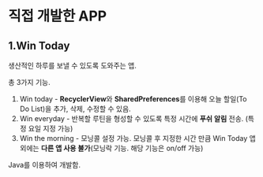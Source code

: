 # 직접 개발한 APP
## 1.Win Today
생산적인 하루를 보낼 수 있도록 도와주는 앱.

총 3가지 기능.
1. Win today -  **RecyclerView**와 **SharedPreferences**를  이용해 오늘 할일(To Do List)을 추가, 삭제, 수정할 수 있음.
2. Win everyday - 반복할 루틴을 형성할 수 있도록 특정 시간에 **푸쉬 알림** 전송. (특정 요일 지정 가능)
3. Win the morning - 모닝콜 설정 가능. 모닝콜 후 지정한 시간 만큼 Win Today 앱 외에는 **다른 앱 사용 불가**(모닝락 기능. 해당 기능은 on/off 가능)

Java를 이용하여 개발함. 
